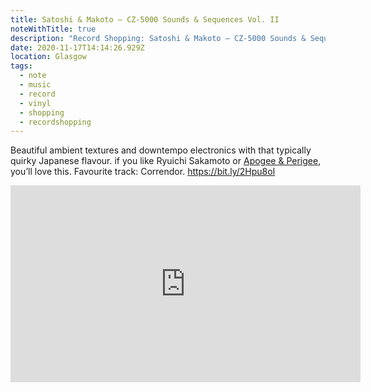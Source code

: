 ```yaml
---
title: Satoshi & Makoto – CZ-5000 Sounds & Sequences Vol. II
noteWithTitle: true
description: "Record Shopping: Satoshi & Makoto – CZ-5000 Sounds & Sequences Vol. II"
date: 2020-11-17T14:14:26.929Z
location: Glasgow
tags:
  - note
  - music
  - record
  - vinyl
  - shopping
  - recordshopping
---
```

Beautiful ambient textures and downtempo electronics with that typically quirky Japanese flavour. if you like Ryuichi Sakamoto or [Apogee & Perigee](https://www.discogs.com/%E3%82%A2%E3%83%9D%E3%82%B8%E3%83%BC-%E3%83%9A%E3%83%AA%E3%82%B8%E3%83%BC-%E8%B6%85%E6%99%82%E7%A9%BA%E3%82%B3%E3%83%AD%E3%83%80%E3%82%B9%E3%82%BF%E3%83%B3%E6%97%85%E8%A1%8C%E8%A8%98/master/436802), you’ll love this. Favourite track: Correndor. <https://bit.ly/2Hpu8ol>

<div class="l-frame"><iframe title="Satoshi & Makoto – Correndor" width="560" height="315" src="https://www.youtube-nocookie.com/embed/qBJBzwbFQFg" frameborder="0" allow="accelerometer; autoplay; clipboard-write; encrypted-media; gyroscope; picture-in-picture" allowfullscreen></iframe></div>
